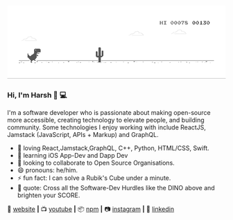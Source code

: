 ![image](https://github.com/hqrshguptq/hqrshguptq/blob/master/dino.gif)


### Hi, I'm Harsh 👋 💻

<!-- 
**hqrshguptq/hqrshguptq** is a ✨ _special_ ✨ repository because its `README.md` (this file) appears on your GitHub profile.

Here are some ideas to get you started:
-->

I'm a software developer who is passionate about making open-source more accessible, creating technology to elevate people, and building community. Some technologies I enjoy working with include ReactJS, Jamstack (JavaScript, APIs + Markup) and GraphQL.

- 💜 loving React,Jamstack,GraphQL, C++, Python, HTML/CSS, Swift. 
- 🧠 learning iOS App-Dev and Dapp Dev
- 👯 looking to collaborate to Open Source Organisations.
- 😄 pronouns: he/him.
- ⚡  fun fact: I can solve a Rubik's Cube under a minute.
- 🦕  quote: Cross all the Software-Dev Hurdles like the DINO above and brighten your SCORE.

🏡 [website][website] **|** 
📺 [youtube][youtube] **|** 
📦 [npm][npm] **|** 
📷 [instagram][instagram] **|** 
👔 [linkedin][linkedin]


[react]: http://reactjs.org
[styled]: https://styled-components.com
[jamstack]: https://jamstack.org
[tailwind]: https://tailwindcss.com
[website]: https://harshgupta.ga
[instagram]: https://instagram.com/hqrshguptq
[linkedin]: https://linkedin.com/in/hqrshguptq
[youtube]: https://www.youtube.com/channel/UC1zNFmqEcoGLk4BlqPv3skQ/featured?view_as=subscriber
[npm]: https://npmjs.com/~hqrshguptq

